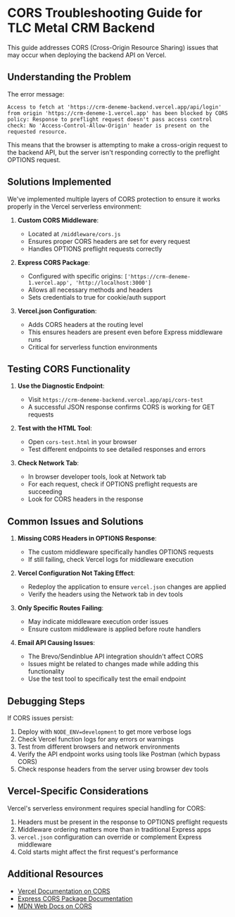 # CORS Troubleshooting Guide for TLC Metal CRM Backend

This guide addresses CORS (Cross-Origin Resource Sharing) issues that may occur when deploying the backend API on Vercel.

## Understanding the Problem

The error message:

```
Access to fetch at 'https://crm-deneme-backend.vercel.app/api/login' from origin 'https://crm-deneme-1.vercel.app' has been blocked by CORS policy: Response to preflight request doesn't pass access control check: No 'Access-Control-Allow-Origin' header is present on the requested resource.
```

This means that the browser is attempting to make a cross-origin request to the backend API, but the server isn't responding correctly to the preflight OPTIONS request.

## Solutions Implemented

We've implemented multiple layers of CORS protection to ensure it works properly in the Vercel serverless environment:

1. **Custom CORS Middleware**: 
   - Located at `/middleware/cors.js`
   - Ensures proper CORS headers are set for every request
   - Handles OPTIONS preflight requests correctly

2. **Express CORS Package**:
   - Configured with specific origins: `['https://crm-deneme-1.vercel.app', 'http://localhost:3000']`
   - Allows all necessary methods and headers
   - Sets credentials to true for cookie/auth support

3. **Vercel.json Configuration**:
   - Adds CORS headers at the routing level
   - This ensures headers are present even before Express middleware runs
   - Critical for serverless function environments

## Testing CORS Functionality

1. **Use the Diagnostic Endpoint**:
   - Visit `https://crm-deneme-backend.vercel.app/api/cors-test`
   - A successful JSON response confirms CORS is working for GET requests

2. **Test with the HTML Tool**:
   - Open `cors-test.html` in your browser
   - Test different endpoints to see detailed responses and errors

3. **Check Network Tab**:
   - In browser developer tools, look at Network tab
   - For each request, check if OPTIONS preflight requests are succeeding
   - Look for CORS headers in the response

## Common Issues and Solutions

1. **Missing CORS Headers in OPTIONS Response**:
   - The custom middleware specifically handles OPTIONS requests
   - If still failing, check Vercel logs for middleware execution

2. **Vercel Configuration Not Taking Effect**:
   - Redeploy the application to ensure `vercel.json` changes are applied
   - Verify the headers using the Network tab in dev tools

3. **Only Specific Routes Failing**:
   - May indicate middleware execution order issues
   - Ensure custom middleware is applied before route handlers

4. **Email API Causing Issues**:
   - The Brevo/Sendinblue API integration shouldn't affect CORS
   - Issues might be related to changes made while adding this functionality
   - Use the test tool to specifically test the email endpoint

## Debugging Steps

If CORS issues persist:

1. Deploy with `NODE_ENV=development` to get more verbose logs
2. Check Vercel function logs for any errors or warnings
3. Test from different browsers and network environments
4. Verify the API endpoint works using tools like Postman (which bypass CORS)
5. Check response headers from the server using browser dev tools

## Vercel-Specific Considerations

Vercel's serverless environment requires special handling for CORS:

1. Headers must be present in the response to OPTIONS preflight requests
2. Middleware ordering matters more than in traditional Express apps
3. `vercel.json` configuration can override or complement Express middleware
4. Cold starts might affect the first request's performance

## Additional Resources

- [Vercel Documentation on CORS](https://vercel.com/guides/how-to-enable-cors)
- [Express CORS Package Documentation](https://expressjs.com/en/resources/middleware/cors.html)
- [MDN Web Docs on CORS](https://developer.mozilla.org/en-US/docs/Web/HTTP/CORS)
